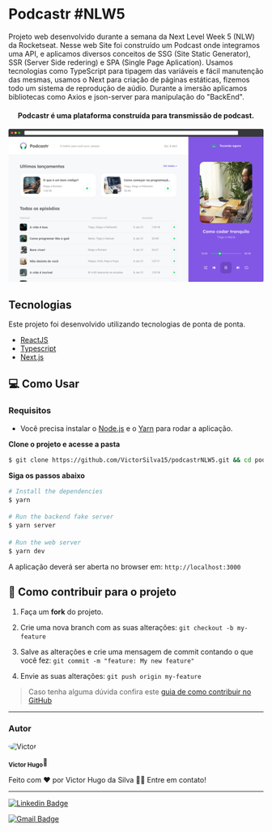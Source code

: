 # Podcastr #NLW5

Projeto web desenvolvido durante a semana da Next Level Week 5 (NLW) da Rocketseat. Nesse web Site foi construído um Podcast onde integramos uma API, e aplicamos diversos conceitos
de SSG (Site Static Generator), SSR (Server Side redering) e SPA (Single Page Aplication). Usamos tecnologias como TypeScript para tipagem das variáveis e fácil manutenção das mesmas,
usamos o Next para criação de páginas estáticas, fizemos todo um sistema de reprodução de aúdio. Durante a imersão aplicamos bibliotecas como Axios e json-server para manipulação do "BackEnd".

<h4 align="center">
 Podcastr é uma plataforma construída para transmissão de podcast.
</h4>

![Podcastr preview](./screenshots/app-preview.png)

## Tecnologias

Este projeto foi desenvolvido utilizando tecnologias de ponta de ponta.

- [ReactJS](https://reactjs.org/)
- [Typescript](https://www.typescriptlang.org/)
- [Next.js](https://nextjs.org/)

## 💻 Como Usar

### Requisitos

- Você precisa instalar o [Node.js](https://nodejs.org/en/download/) e o [Yarn](https://yarnpkg.com/) para rodar a aplicação.

**Clone o projeto e acesse a pasta**

```bash
$ git clone https://github.com/VictorSilva15/podcastrNLW5.git && cd podcastr
```

**Siga os passos abaixo**

```bash
# Install the dependencies
$ yarn

# Run the backend fake server
$ yarn server

# Run the web server
$ yarn dev
```

A aplicação deverá ser aberta no browser em: `http://localhost:3000`

## 💪 Como contribuir para o projeto

1. Faça um **fork** do projeto.

2. Crie uma nova branch com as suas alterações: `git checkout -b my-feature`

3. Salve as alterações e crie uma mensagem de commit contando o que você fez: `git commit -m "feature: My new feature"`

4. Envie as suas alterações: `git push origin my-feature`

> Caso tenha alguma dúvida confira este [guia de como contribuir no GitHub](./CONTRIBUTING.md)

---

### Autor

<img  style="border-radius: 50%;"  src="https://avatars.githubusercontent.com/u/70340221?v=4"  width="100px;"  alt="Victor"/>
  
<sub><b>Victor Hugo</b></sub>🚀

Feito com ❤️ por Victor Hugo da Silva 👋🏽 Entre em contato!

---

[![Linkedin Badge](https://img.shields.io/badge/-Victor-blue?style=flat-square&logo=Linkedin&logoColor=white&link=https://www.linkedin.com/in/tgmarinho/)](https://www.linkedin.com/in/victor-silva-9485021b2/)

[![Gmail Badge](https://img.shields.io/badge/-victor470hugo@gmail.com-c14438?style=flat-square&logo=Gmail&logoColor=white&link=mailto:tgmarinho@gmail.com)](mailto:victor470hugo@gmail.com)
